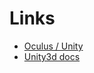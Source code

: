 ﻿# Links

- [Oculus / Unity](https://developer.oculus.com/documentation/unity/unity-overview/)
- [Unity3d docs](https://docs.unity3d.com/Manual/index.html)
